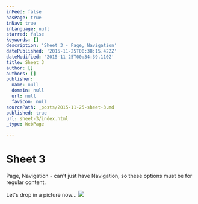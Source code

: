 ```yaml
---
inFeed: false
hasPage: true
inNav: true
inLanguage: null
starred: false
keywords: []
description: 'Sheet 3 - Page, Navigation'
datePublished: '2015-11-25T00:38:15.422Z'
dateModified: '2015-11-25T00:34:39.110Z'
title: Sheet 3
author: []
authors: []
publisher:
  name: null
  domain: null
  url: null
  favicon: null
sourcePath: _posts/2015-11-25-sheet-3.md
published: true
url: sheet-3/index.html
_type: WebPage

---
```

# Sheet 3

Page, Navigation - can't just have Navigation, so these options must be for regular content.

Let's drop in a picture now...
![](https://the-grid-user-content.s3-us-west-2.amazonaws.com/00bc64bc-c653-4ca1-89ab-f902a9ab2438.jpg)